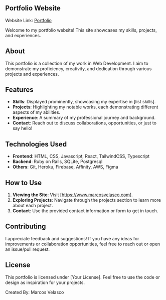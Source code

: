 ## Portfolio Website

Website Link: [Portfolio](https://www.marcosvelasco.com)

Welcome to my portfolio website! This site showcases my skills, projects, and experiences.

## About

This portfolio is a collection of my work in Web Development. I aim to demonstrate my proficiency, creativity, and dedication through various projects and experiences.

## Features

- **Skills**: Displayed prominently, showcasing my expertise in [list skills].
- **Projects**: Highlighting my notable works, each demonstrating different aspects of my abilities.
- **Experience**: A summary of my professional journey and background.
- **Contact**: Reach out to discuss collaborations, opportunities, or just to say hello!

## Technologies Used

- **Frontend**: HTML, CSS, Javascript, React, TailwindCSS, Typescript
- **Backend**: Ruby on Rails, SQLite, Postgresql
- **Others**: Git, Heroku, Firebase, Affinity, AWS, Figma

## How to Use

1. **Viewing the Site**: Visit [https://www.marcosvelasco.com].
2. **Exploring Projects**: Navigate through the projects section to learn more about each project.
3. **Contact**: Use the provided contact information or form to get in touch.

## Contributing

I appreciate feedback and suggestions! If you have any ideas for improvements or collaboration opportunities, feel free to reach out or open an issue/pull request.

## License

This portfolio is licensed under [Your License]. Feel free to use the code or design as inspiration for your projects.

Created By: Marcos Velasco

